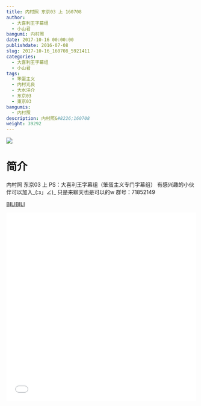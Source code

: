 ```yaml
---
title: 内村照 东京03 上 160708
author: 
  - 大喜利王字幕组
  - 小山君
bangumi: 内村照
date: 2017-10-16 00:00:00
publishdate: 2016-07-08
slug: 2017-10-16_160708_5921411
categories: 
  - 大喜利王字幕组
  - 小山君
tags: 
  - 笨蛋主义
  - 内村光良
  - 大水洋介
  - 东京03
  - 東京03
bangumis: 
  - 内村照
description: 内村照&#8226;160708
weight: 39292
---
```


![](https://i.imgur.com/dVGkBKG.jpg)

# 简介  
内村照 东京03 上  PS：大喜利王字幕组（笨蛋主义专门字幕组） 
有感兴趣的小伙伴可以加入_(:з」∠)_  只是来聊天也是可以的w
群号：71852149

  [BILIBILI](https://www.bilibili.com/video/av5921411/)


  <iframe src="//www.bilibili.com/html/html5player.html?cid=9613890&aid=5921411" width="100%" height="500" frameborder="0" allowfullscreen="allowfullscreen"></iframe>
